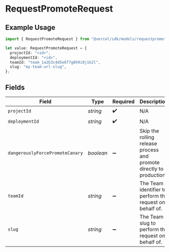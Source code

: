 # RequestPromoteRequest

## Example Usage

```typescript
import { RequestPromoteRequest } from "@vercel/sdk/models/requestpromoteop.js";

let value: RequestPromoteRequest = {
  projectId: "<id>",
  deploymentId: "<id>",
  teamId: "team_1a2b3c4d5e6f7g8h9i0j1k2l",
  slug: "my-team-url-slug",
};
```

## Fields

| Field                                                               | Type                                                                | Required                                                            | Description                                                         | Example                                                             |
| ------------------------------------------------------------------- | ------------------------------------------------------------------- | ------------------------------------------------------------------- | ------------------------------------------------------------------- | ------------------------------------------------------------------- |
| `projectId`                                                         | *string*                                                            | :heavy_check_mark:                                                  | N/A                                                                 |                                                                     |
| `deploymentId`                                                      | *string*                                                            | :heavy_check_mark:                                                  | N/A                                                                 |                                                                     |
| `dangerouslyForcePromoteCanary`                                     | *boolean*                                                           | :heavy_minus_sign:                                                  | Skip the rolling release process and promote directly to production |                                                                     |
| `teamId`                                                            | *string*                                                            | :heavy_minus_sign:                                                  | The Team identifier to perform the request on behalf of.            | team_1a2b3c4d5e6f7g8h9i0j1k2l                                       |
| `slug`                                                              | *string*                                                            | :heavy_minus_sign:                                                  | The Team slug to perform the request on behalf of.                  | my-team-url-slug                                                    |